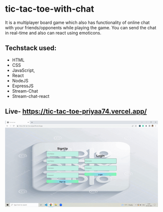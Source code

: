 # tic-tac-toe-with-chat
It is a multiplayer board game which also has functionality of online chat with your friends/opponents while playing the game. You can send the chat in real-time and also can react using emoticons.

## Techstack used: 
- HTML
- CSS
- JavaScript,
- React 
- NodeJS
- ExpressJS
- Stream-Chat
- Stream-chat-react

## Live- https://tic-tac-toe-priyaa74.vercel.app/
![](https://github.com/priyaa74/tic-tac-toe-with-chat/blob/main/multiplayer.gif)
